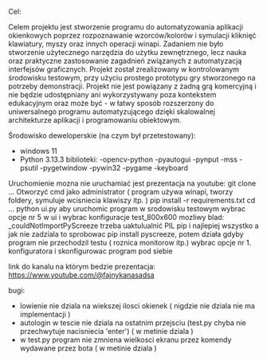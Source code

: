Cel:

Celem projektu jest stworzenie programu do automatyzowania aplikacji okienkowych poprzez rozpoznawanie wzorców/kolorów i symulacji kliknięć klawiatury, myszy oraz innych operacji winapi.
Zadaniem nie było stworzenie użytecznego narzędzia do użytku zewnętrznego, lecz nauka oraz praktyczne zastosowanie zagadnień związanych z automatyzacją interfejsów graficznych.
Projekt został zrealizowany w kontrolowanym środowisku testowym, przy użyciu prostego prototypu gry stworzonego na potrzeby demonstracji.
Projekt nie jest powiązany z żadną grą komercyjną i nie będzie udostępniany ani wykorzystywany poza kontekstem edukacyjnym oraz może być -
w łatwy sposób rozszerzony do uniwersalnego programu automatyzującego dzięki skalowalnej architekturze aplikacji i programowaniu obiektowym.

Środowisko deweloperskie (na czym był przetestowany):
- windows 11
- Python 3.13.3
biblioteki:
-opencv-python
-pyautogui
-pynput
-mss
-psutil
-pygetwindow
-pywin32
-pygame
-keyboard

Uruchomienie mozna nie uruchamiać jest prezentacja na youtube:
git clone ...
Otworzyć cmd jako administrator ( program używa winapi, tworzy foldery, symuluje wcisniecia klawiszy itp. )
pip install -r requirements.txt
cd ...
python ui.py
aby uruchomic program w srodowisku testowym wybrac opcje nr 5 w ui i wybrac konfiguracje test_800x600
mozliwy blad: _couldNotImportPyScreeze
trzeba uaktulualnić PIL pip i najlepiej wszystko a jak nie zadziala to sprobowac pip install pyscreeze, potem działa
gdyby program nie przechodzil testu ( roznica monitorow itp.) wybrac opcje nr 1. konfiguratora i skonfigurowac program pod siebie

link do kanalu na którym bedzie prezentacja: https://www.youtube.com/@fajnykanasadsa

bugi:
- lowienie nie dziala na wiekszej ilosci okienek ( nigdzie nie dziala nie ma implementacji )
- autologin w tescie nie dziala na ostatnim przejsciu (test.py chyba nie przechwytuje nacisniecia 'enter') ( w metinie dziala )
- w test.py program nie zmniena wielkosci ekranu przez komendy wydawane przez bota ( w metinie dziala )










